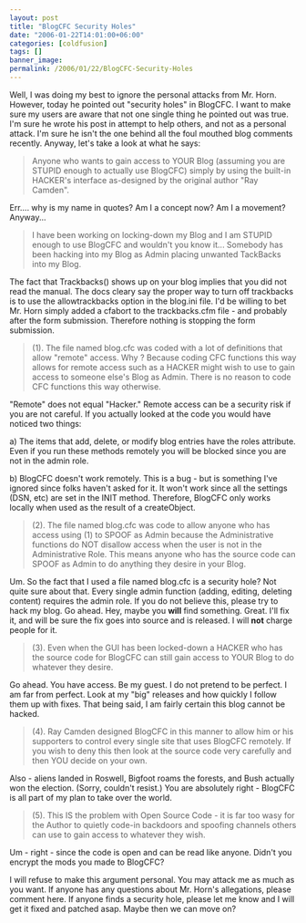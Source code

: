 ```yaml
---
layout: post
title: "BlogCFC Security Holes"
date: "2006-01-22T14:01:00+06:00"
categories: [coldfusion]
tags: []
banner_image: 
permalink: /2006/01/22/BlogCFC-Security-Holes
---
```


Well, I was doing my best to ignore the personal attacks from Mr. Horn. However, today he pointed out "security holes" in BlogCFC. I want to make sure my users are aware that not one single thing he pointed out was true. I'm sure he wrote his post in attempt to help others, and not as a personal attack. I'm sure he isn't the one behind all the foul mouthed blog comments recently. Anyway, let's take a look at what he says:

<blockquote>
Anyone who wants to gain access to YOUR Blog (assuming you are STUPID enough to actually use BlogCFC) simply by using the built-in HACKER's interface as-designed by the original author "Ray Camden".
</blockquote>

Err.... why is my name in quotes? Am I a concept now? Am I a movement? Anyway...

<blockquote>
I have been working on locking-down my Blog and I am STUPID enough to use BlogCFC and wouldn't you know it... Somebody has been hacking into my Blog as Admin placing unwanted TackBacks into my Blog.
</blockquote>

The fact that Trackbacks() shows up on your blog implies that you did not read the manual. The docs cleary say the proper way to turn off trackbacks is to use the allowtrackbacks option in the blog.ini file. I'd be willing to bet Mr. Horn simply added a cfabort to the trackbacks.cfm file - and probably after the form submission. Therefore nothing is stopping the form submission. 

<blockquote>
(1). The file named blog.cfc was coded with a lot of <cffunction> definitions that allow "remote" access. Why ? Because coding CFC functions this way allows for remote access such as a HACKER might wish to use to gain access to someone else's Blog as Admin. There is no reason to code CFC functions this way otherwise.
</blockquote>

"Remote" does not equal "Hacker." Remote access can be a security risk if you are not careful. If you actually looked at the code you would have noticed two things:

a) The items that add, delete, or modify blog entries have the roles attribute. Even if you run these methods remotely you will be blocked since you are not in the admin role. 

b) BlogCFC doesn't work remotely. This is a bug - but is something I've ignored since folks haven't asked for it. It won't work since all the settings (DSN, etc) are set in the INIT method. Therefore, BlogCFC only works locally when used as the result of a createObject. 

<blockquote>
(2). The file named blog.cfc was code to allow anyone who has access using (1) to SPOOF as Admin because the Administrative functions do NOT disallow access when the user is not in the Administrative Role. This means anyone who has the source code can SPOOF as Admin to do anything they desire in your Blog.
</blockquote>

Um. So the fact that I used a file named blog.cfc is a security hole? Not quite sure about that. Every single admin function (adding, editing, deleting content) requires the admin role. If you do not believe this, please try to hack my blog. Go ahead. Hey, maybe you <b>will</b> find something. Great. I'll fix it, and will be sure the fix goes into source and is released. I will <b>not</b> charge people for it.

<blockquote>
(3). Even when the GUI has been locked-down a HACKER who has the source code for BlogCFC can still gain access to YOUR Blog to do whatever they desire.
</blockquote>

Go ahead. You have access. Be my guest. I do not pretend to be perfect. I am far from perfect. Look at my "big" releases and how quickly I follow them up with fixes. That being said, I am fairly certain this blog cannot be hacked. 

<blockquote>
(4). Ray Camden designed BlogCFC in this manner to allow him or his supporters to control every single site that uses BlogCFC remotely. If you wish to deny this then look at the source code very carefully and then YOU decide on your own.
</blockquote>

Also - aliens landed in Roswell, Bigfoot roams the forests, and Bush actually won the election. (Sorry, couldn't resist.) You are absolutely right - BlogCFC is all part of my plan to take over the world. 

<blockquote>
(5). This IS the problem with Open Source Code - it is far too wasy for the Author to quietly code-in backdoors and spoofing channels others can use to gain access to whatever they wish.
</blockquote>

Um - right - since the code is open and can be read like anyone. Didn't you encrypt the mods you made to BlogCFC?

I will refuse to make this argument personal. You may attack me as much as you want. If anyone has any questions about Mr. Horn's allegations, please comment here. If anyone finds a security hole, please let me know and I will get it fixed and patched asap. Maybe then we can move on?